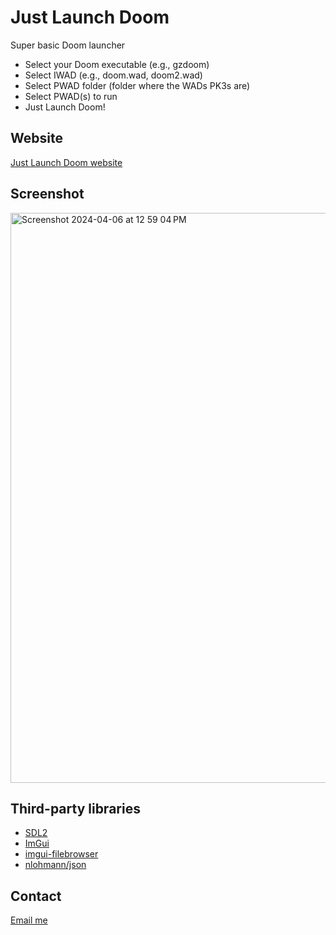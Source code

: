# Just Launch Doom

Super basic Doom launcher

- Select your Doom executable (e.g., gzdoom)
- Select IWAD (e.g., doom.wad, doom2.wad)
- Select PWAD folder (folder where the WADs PK3s are)
- Select PWAD(s) to run
- Just Launch Doom!

## Website

[Just Launch Doom website](https://mtmckenna.github.io/just_launch_doom/)

## Screenshot

<img width="912" alt="Screenshot 2024-04-06 at 12 59 04 PM" src="https://github.com/mtmckenna/just_launch_doom/assets/361430/79e51e80-e2fe-4194-9632-46fc64ec3830">

## Third-party libraries

- [SDL2](https://github.com/libsdl-org/SDL)
- [ImGui](https://github.com/ocornut/imgui)
- [imgui-filebrowser](https://github.com/AirGuanZ/imgui-filebrowser)
- [nlohmann/json](https://github.com/nlohmann/json)

## Contact

[Email me](mailto:mtmckenna@gmail.com)
